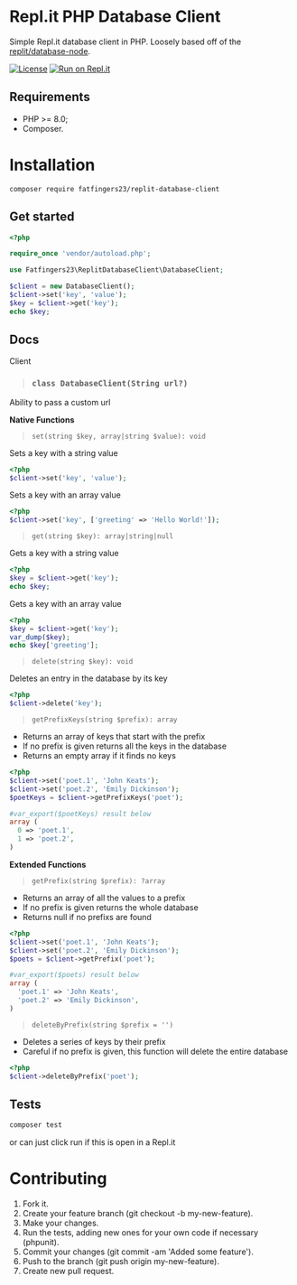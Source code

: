Repl.it PHP Database Client
============


Simple Repl.it database client in PHP. Loosely based off of the [replit/database-node](https://github.com/replit/database-node).

[![License](http://poser.pugx.org/fatfingers23/replit-database-client/license)](https://packagist.org/packages/fatfingers23/replit-database-client) 
[![Run on Repl.it](https://repl.it/badge/github/fatfingers23/Replit-Database-Client)](https://repl.it/github/fatfingers23/Replit-Database-Client)

Requirements
------------

* PHP >= 8.0;
* Composer.

Installation
============

`composer require fatfingers23/replit-database-client`

## Get started
```php
<?php

require_once 'vendor/autoload.php';

use Fatfingers23\ReplitDatabaseClient\DatabaseClient;

$client = new DatabaseClient();
$client->set('key', 'value');
$key = $client->get('key');
echo $key;
```
## Docs
Client
> ### `class DatabaseClient(String url?)`
Ability to pass a custom url

**Native Functions**

> `set(string $key, array|string $value): void`

Sets a key with a string value
```php
<?php
$client->set('key', 'value');
```

Sets a key with an array value
```php
<?php
$client->set('key', ['greeting' => 'Hello World!']);
```

> `get(string $key): array|string|null`
 
Gets a key with a string value
```php
<?php
$key = $client->get('key');
echo $key;
```

Gets a key with an array value
```php
<?php
$key = $client->get('key');
var_dump($key);
echo $key['greeting'];
```

> `delete(string $key): void`
 
Deletes an entry in the database by its key
```php
<?php
$client->delete('key');
```

> `getPrefixKeys(string $prefix): array`
* Returns an array of keys that start with the prefix
* If no prefix is given returns all the keys in the database
* Returns an empty array if it finds no keys 
```php
<?php
$client->set('poet.1', 'John Keats');
$client->set('poet.2', 'Emily Dickinson');
$poetKeys = $client->getPrefixKeys('poet');

#var_export($poetKeys) result below
array (
  0 => 'poet.1',
  1 => 'poet.2',
)
```

**Extended Functions**

> `getPrefix(string $prefix): ?array`
* Returns an array of all the values to a prefix
* If no prefix is given returns the whole database
* Returns null if no prefixs are found
```php
<?php
$client->set('poet.1', 'John Keats');
$client->set('poet.2', 'Emily Dickinson');
$poets = $client->getPrefix('poet');

#var_export($poets) result below
array (
  'poet.1' => 'John Keats',
  'poet.2' => 'Emily Dickinson',
)
```

> `deleteByPrefix(string $prefix = '')`
* Deletes a series of keys by their prefix
* Careful if no prefix is given, this function will delete the entire database
```php
<?php
$client->deleteByPrefix('poet');
```


## Tests
```sh
composer test
```
or can just click run if this is open in a Repl.it


Contributing
============

1. Fork it.
2. Create your feature branch (git checkout -b my-new-feature).
3. Make your changes.
4. Run the tests, adding new ones for your own code if necessary (phpunit).
5. Commit your changes (git commit -am 'Added some feature').
6. Push to the branch (git push origin my-new-feature).
7. Create new pull request.


